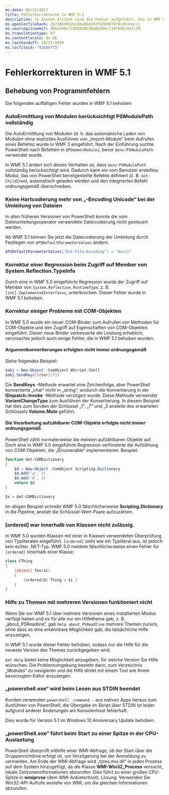 ```yaml
---
ms.date: 06/12/2017
title: Fehlerkorrekturen in WMF 5.1
description: In diesem Artikel sind die Fehler aufgeführt, die in WMF 5 1 behoben wurden.
ms.openlocfilehash: 2673860852ecd6e0b6582f6f69076f8c463eeccc
ms.sourcegitcommit: 488a940c7c828820b36a6ba56c119f64614afc29
ms.translationtype: HT
ms.contentlocale: de-DE
ms.lasthandoff: 10/27/2020
ms.locfileid: "92660775"
---
```

# <a name="bug-fixes-in-wmf-51"></a>Fehlerkorrekturen in WMF 5.1

## <a name="bug-fixes"></a>Behebung von Programmfehlern

Die folgenden auffälligen Fehler wurden in WMF 5.1 behoben:

### <a name="module-auto-discovery-fully-honors-psmodulepath"></a>AutoErmittlung von Modulen berücksichtigt PSModulePath vollständig

Die AutoErmittlung von Modulen (d. h. das automatische Laden von Modulen ohne explizites Ausführen von „Import-Module“ beim Aufrufen eines Befehls) wurde in WMF 3 eingeführt. Nach der Einführung suchte PowerShell nach Befehlen in `$PSHome\Modules`, bevor `$env:PSModulePath` verwendet wurde.

In WMF 5.1 ändert sich dieses Verhalten so, dass `$env:PSModulePath` vollständig berücksichtigt wird. Dadurch kann ein vom Benutzer erstelltes Modul, das von PowerShell bereitgestellte Befehle definiert (z. B. `Get-ChildItem`), automatisch geladen werden und den integrierten Befehl ordnungsgemäß überschreiben.

### <a name="file-redirection-no-longer-hard-codes--encoding-unicode"></a>Keine Hartcodierung mehr von „-Encoding Unicode“ bei der Umleitung von Dateien

In allen früheren Versionen von PowerShell konnte die vom Dateiumleitungsoperator verwendete Dateicodierung nicht gesteuert werden.

Ab WMF 5.1 können Sie jetzt die Dateicodierung der Umleitung durch Festlegen von `$PSDefaultParameterValues` ändern.

```powershell
$PSDefaultParameterValues["Out-File:Encoding"] = "Ascii"
```

### <a name="fixed-a-regression-in-accessing-members-of-systemreflectiontypeinfo"></a>Korrektur einer Regression beim Zugriff auf Member von System.Reflection.TypeInfo

Durch eine in WMF 5.0 eingeführte Regression wurde der Zugriff auf Member von `System.Reflection.RuntimeType`, z. B. `[int].ImplementedInterfaces`, unterbrochen. Dieser Fehler wurde in WMF 5.1 behoben.

### <a name="fixed-some-issues-with-com-objects"></a>Korrektur einiger Probleme mit COM-Objekten

In WMF 5.0 wurde ein neuer COM-Binder zum Aufrufen von Methoden für COM-Objekte und den Zugriff auf Eigenschaften von COM-Objekten eingeführt. Dieser neue Binder verbesserte die Leistung erheblich, verursachte jedoch auch einige Fehler, die in WMF 5.1 behoben wurden.

#### <a name="argument-conversions-were-not-always-performed-correctly"></a>Argumentkonvertierungen erfolgten nicht immer ordnungsgemäß

Siehe folgendes Beispiel:

```powershell
$obj = New-Object -ComObject WScript.Shell
$obj.SendKeys([char]173)
```

Die **SendKeys** -Methode erwartet eine Zeichenfolge, aber PowerShell konvertierte „char“ nicht in „string“, wodurch die Konvertierung in der **IDispatch::Invoke** -Methode verzögert wurde. Diese Methode verwendet **VariantChangeType** zum Ausführen der Konvertierung. In diesem Beispiel hat dies zum Senden der Schlüssel „1“, „7“ und „3 anstelle des erwarteten Schlüssels **Volume.Mute** geführt.

#### <a name="enumerable-com-objects-not-always-handled-correctly"></a>Die Verarbeitung aufzählbarer COM-Objekte erfolgte nicht immer ordnungsgemäß

PowerShell zählt normalerweise die meisten aufzählbaren Objekte auf. Doch eine in WMF 5.0 eingeführte Regression verhinderte die Aufzählung von COM-Objekten, die „IEnumerable“ implementieren. Beispiel:

```powershell
function Get-COMDictionary
{
    $d = New-Object -ComObject Scripting.Dictionary
    $d.Add('a', 2)
    $d.Add('b', 2)
    return $d
}

$x = Get-COMDictionary
```

Im obigen Beispiel schreibt WMF 5.0 fälschlicherweise **Scripting.Dictionary** in die Pipeline, anstatt die Schlüssel-Wert-Paare aufzuzählen.

### <a name="ordered-was-not-allowed-inside-classes"></a>[ordered] war innerhalb von Klassen nicht zulässig.

In WMF 5.0 wurden Klassen mit einer in Klassen verwendeten Überprüfung von Typliteralen eingeführt. `[ordered]` sieht wie ein Typliteral aus, ist jedoch kein echter .NET-Typ. WMF 5.0 meldete fälschlicherweise einen Fehler für `[ordered]` innerhalb einer Klasse:

```powershell
class CThing
{
    [object] foo($i)
    {
        [ordered]@{ Thing = $i }
    }
}
```

### <a name="help-on-about-topics-with-multiple-versions-does-not-work"></a>Hilfe zu Themen mit mehreren Versionen funktioniert nicht

Wenn Sie vor WMF 5.1 über mehrere Versionen eines installierten Modus verfügt haben und es für alle nur ein Hilfethema gab, z. B. „about_PSReadline“, gab `help about_PSReadline` mehrere Themen zurück, ohne dass es eine erkennbare Möglichkeit gab, die tatsächliche Hilfe anzuzeigen.

In WMF 5.1 wurde dieser Fehler behoben, sodass nur die Hilfe für die neueste Version des Themas zurückgegeben wird.

`Get-Help` bietet keine Möglichkeit anzugeben, für welche Version Sie Hilfe wünschen. Die Problemumgebung besteht darin, zum Verzeichnis „Modules“ zu navigieren und die Hilfe direkt mit einem Tool wie Ihrem bevorzugten Editor anzuzeigen.

### <a name="powershellexe-reading-from-stdin-stopped-working"></a>„powershell.exe“ wird beim Lesen aus STDIN beendet

Kunden verwenden `powershell -command -` aus nativen Apps heraus zum Ausführen von PowerShell; die Übergabe im Skript über STDIN ist leider aufgrund anderer Änderungen am Konsolenhost fehlerhaft.

Dies wurde für Version 5.1 im Windows 10 Anniversary Update behoben.

### <a name="powershellexe-creates-spike-in-cpu-usage-on-startup"></a>„powerShell.exe“ führt beim Start zu einer Spitze in der CPU-Auslastung

PowerShell überprüft mithilfe einer WMI-Abfrage, ob der Start über die Gruppenrichtlinie erfolgt ist, um Verzögerung bei der Anmeldung zu vermeiden. Am Ende der WMI-Abfrage wird „tzres.mui.dll“ in jeden Prozess auf dem System hinzugefügt, da die Klasse **WMI-Win32_Process** versucht, lokale Zeitzoneninformationen abzurufen. Dies führt zu einer großen CPU-Spitze in **wmiprvse** (dem WMI-Anbieterhost). Lösung: Verwenden Sie Win32-API-Aufrufe anstelle von WMI, um die gleichen Informationen abzurufen.
